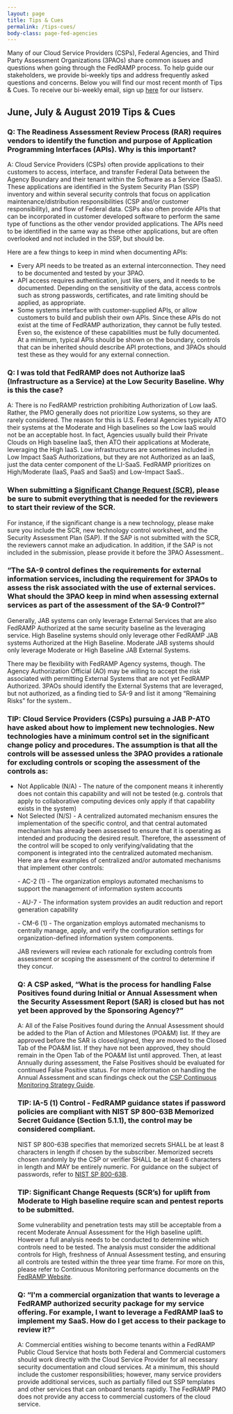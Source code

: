 ```yaml
---
layout: page
title: Tips & Cues
permalink: /tips-cues/
body-class: page-fed-agencies
---
```

Many of our Cloud Service Providers (CSPs), Federal Agencies, and Third Party Assessment Organizations (3PAOs) share common issues and questions when going through the FedRAMP process. To help guide our stakeholders, we provide bi-weekly tips and address frequently asked questions and concerns. Below you will find our most recent month of Tips & Cues. To receive our bi-weekly email, sign up [here](https://public.govdelivery.com/accounts/USGSA/subscriber/new?qsp=USGSA_2224) for our listserv. 

<h2>June, July & August 2019 Tips & Cues</h2>

<div class="q3">
<h3>Q: The Readiness Assessment Review Process (RAR) requires vendors to identify the function and purpose of Application Programming Interfaces (APIs). Why is this important?</h3>
<p>
A: Cloud Service Providers (CSPs) often provide applications to their customers to access, interface, and transfer Federal Data between the Agency Boundary and their tenant within the Software as a Service (SaaS). These applications are identified in the System Security Plan (SSP) inventory and within several security controls that focus on application maintenance/distribution responsibilities (CSP and/or customer responsibility), and flow of Federal data. CSPs also often provide APIs that can be incorporated in customer developed software to perform the same type of functions as the other vendor provided applications. The APIs need to be identified in the same way as these other applications, but are often overlooked and not included in the SSP, but should be.

Here are a few things to keep in mind when documenting APIs:

* Every API needs to be treated as an external interconnection. They need to be documented and tested by your 3PAO.
* API access requires authentication, just like users, and it needs to be documented. Depending on the sensitivity of the data, access controls such as strong passwords, certificates, and rate limiting should be applied, as appropriate.
* Some systems interface with customer-supplied APIs, or allow customers to build and publish their own APIs. Since these APIs do not exist at the time of FedRAMP authorization, they cannot be fully tested. Even so, the existence of these capabilities must be fully documented. At a minimum, typical APIs should be shown on the boundary, controls that can be inherited should describe API protections, and 3PAOs should test these as they would for any external connection.</p>

<h3>Q: I was told that FedRAMP does not Authorize IaaS (Infrastructure as a Service) at the Low Security Baseline. Why is this the case?</h3>
<p>
A: There is no FedRAMP restriction prohibiting Authorization of Low IaaS. Rather, the PMO generally does not prioritize Low systems, so they are rarely considered. The reason for this is U.S. Federal Agencies typically ATO their systems at the Moderate and High baselines so the Low IaaS would not be an acceptable host. In fact, Agencies usually build their Private Clouds on High baseline IaaS, then ATO their applications at Moderate, leveraging the High IaaS. Low infrastructures are sometimes included in Low Impact SaaS Authorizations, but they are not Authorized as an IaaS, just the data center component of the LI-SaaS.  FedRAMP prioritizes on High/Moderate (IaaS, PaaS and SaaS) and Low-Impact SaaS.</a>.
  </p>
    
<h3>When submitting a <a href="https://www.fedramp.gov/assets/resources/templates/FedRAMP-Significant-Change-Form-Template.pdf">Significant Change Request (SCR)</a>, please be sure to submit everything that is needed for the reviewers to start their review of the SCR.</h3>
<p>
For instance, if the significant change is a new technology, please make sure you include the SCR, new technology control worksheet, and the Security Assessment Plan (SAP). If the SAP is not submitted with the SCR, the reviewers cannot make an adjudication. In addition, if the SAP is not included in the submission, please provide it before the 3PAO Assessment.</a>.
  </p>
  
  <h3>“The SA-9 control defines the requirements for external information services, including the requirement for 3PAOs to assess the risk associated with the use of external services. What should the 3PAO keep in mind when assessing external services as part of the assessment of the SA-9 Control?”</h3>
<p>
Generally, JAB systems can only leverage External Services that are also FedRAMP Authorized at the same security baseline as the leveraging service. High Baseline systems should only leverage other FedRAMP JAB systems Authorized at the High Baseline. Moderate JAB systems should only leverage Moderate or High Baseline JAB External Systems. 

There may be flexibility with FedRAMP Agency systems, though. The Agency Authorization Official (AO) may be willing to accept the risk associated with permitting External Systems that are not yet FedRAMP Authorized. 3PAOs should identify the External Systems that are leveraged, but not authorized, as a finding tied to SA-9 and list it among “Remaining Risks” for the system.</a>.
  </p>
  
<h3>TIP: Cloud Service Providers (CSPs) pursuing a JAB P-ATO have asked about how to implement new technologies. New technologies have a minimum control set in the significant change policy and procedures. The assumption is that all the controls will be assessed unless the 3PAO provides a rationale for excluding controls or scoping the assessment of the controls as:</h3>
    <ul>
<li>Not Applicable (N/A) - The nature of the component means it inherently does not contain this capability and will not be tested (e.g. controls that apply to collaborative computing devices only apply if that capability exists in the system)</li>
<li>Not Selected (N/S) - A centralized automated mechanism ensures the implementation of the specific control, and that central automated mechanism has already been assessed to ensure that it is operating as intended and producing the desired result. Therefore, the assessment of the control will be scoped to only verifying/validating that the component is integrated into the centralized automated mechanism. Here are a few examples of centralized and/or automated mechanisms that implement other controls:</li>
  <p>
  - AC-2 (1) - The organization employs automated mechanisms to support the management of information system accounts
  </p>
  <p>
  - AU-7 - The information system provides an audit reduction and report generation capability
  </p>
  <p>
  - CM-6 (1) - The organization employs automated mechanisms to centrally manage, apply, and verify the configuration settings for organization-defined information system components.
  </p>
  <p>
JAB reviewers will review each rationale for excluding controls from assessment or scoping the assessment of the control to determine if they concur.  
  </p>
  
  
<h3>Q: A CSP asked, “What is the process for handling False Positives found during Initial or Annual Assessment when the Security Assessment Report (SAR) is closed but has not yet been approved by the Sponsoring Agency?”</h3>
<p>
A: All of the False Positives found during the Annual Assessment should be added to the Plan of Action and Milestones (POA&M) list. If they are approved before the SAR is closed/signed, they are moved to the Closed Tab of the POA&M list. If they have not been approved, they should remain in the Open Tab of the POA&M list until approved. Then, at least Annually during assessment, the False Positives should be evaluated for continued False Positive status.
For more information on handling the Annual Assessment and scan findings check out the <a href="https://www.fedramp.gov/assets/resources/documents/CSP_Continuous_Monitoring_Strategy_Guide.pdf">CSP Continuous Monitoring Strategy Guide</a>.
  </p>
  
<h3>TIP: IA-5 (1) Control - FedRAMP guidance states if password policies are compliant with NIST SP 800-63B Memorized Secret Guidance (Section 5.1.1), the control may be considered compliant.</h3>
<p>
NIST SP 800-63B specifies that memorized secrets SHALL be at least 8 characters in length if chosen by the subscriber. Memorized secrets chosen randomly by the CSP or verifier SHALL be at least 6 characters in length and MAY be entirely numeric. For guidance on the subject of passwords, refer to <a href="https://nvlpubs.nist.gov/nistpubs/SpecialPublications/NIST.SP.800-63b.pdf">NIST SP 800-63B</a>.
  </p>

<h3>TIP: Significant Change Requests (SCR’s) for uplift from Moderate to High baseline require scan and pentest reports to be submitted.</h3>
<p>
Some vulnerability and penetration tests may still be acceptable from a recent Moderate Annual Assessment for the High baseline uplift. However a full analysis needs to be conducted to determine which controls need to be tested. The analysis must consider the additional controls for High, freshness of Annual Assessment testing, and ensuring all controls are tested within the three year time frame. For more on this, please refer to Continuous Monitoring performance documents on the <a href="https://www.fedramp.gov/">FedRAMP Website</a>. 
  </p>
  
 <h3>Q: “I'm a commercial organization that wants to leverage a FedRAMP authorized security package for my service offering. For example, I want to leverage a FedRAMP IaaS to implement my SaaS. How do I get access to their package to review it?”</h3>
A:  Commercial entities wishing to become tenants within a FedRAMP Public Cloud Service that hosts both Federal and Commercial customers should work directly with the Cloud Service Provider for all necessary security documentation and cloud services. At a minimum, this should include the customer responsibilities; however, many service providers provide additional services, such as partially filled out SSP templates and other services that can onboard tenants rapidly. The FedRAMP PMO does not provide any access to commercial customers of the cloud service.
